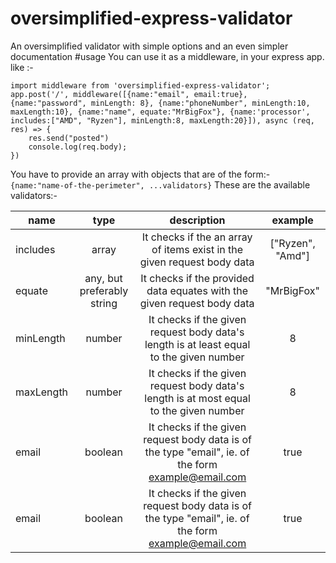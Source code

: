 # oversimplified-express-validator
An oversimplified validator with simple options and an even simpler documentation
#usage
You can use it as a middleware, in your express app.
like :-

```
import middleware from 'oversimplified-express-validator';
app.post('/', middleware([{name:"email", email:true}, {name:"password", minLength: 8}, {name:"phoneNumber", minLength:10, maxLength:10}, {name:"name", equate:"MrBigFox"}, {name:'processor', includes:["AMD", "Ryzen"], minLength:8, maxLength:20}]), async (req, res) => {
    res.send("posted")
    console.log(req.body);
})
```

You have to provide an array with objects that are of the form:- 
``` {name:"name-of-the-perimeter", ...validators} ```
These are the available validators:-
 
| name      |  type                      |    description                                                                                     | example
| ----------|:--------------------------:|:--------------------------:|:--------------------------:|
| includes  |  array                     | It checks if the an array of items exist in the given request body data                            | ["Ryzen", "Amd"] |
| equate    |  any, but preferably string| It checks if the provided data equates with the given request body data                            | "MrBigFox" |
| minLength |  number                    | It checks if the given request body data's length is at least equal to the given number            | 8 |
| maxLength |  number                    | It checks if the given request body data's length is at most equal to the given number             | 8 |
| email     |  boolean                   | It checks if the given request body data is of the type "email", ie. of the form example@email.com | true |
| email     |  boolean                   | It checks if the given request body data is of the type "email", ie. of the form example@email.com | true |

